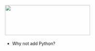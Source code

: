 #  <img src="https://www.python.org/static/img/python-logo.png" width="280" height="100"/>

- Why not add Python?
